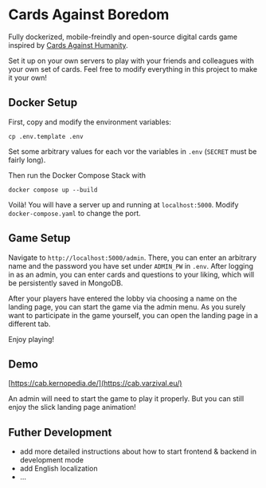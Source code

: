# Cards Against Boredom

Fully dockerized, mobile-freindly and open-source digital cards game inspired by [Cards Against Humanity](https://www.cardsagainsthumanity.com/).

Set it up on your own servers to play with your friends and colleagues with your own set of cards. Feel free to modify everything in this project to make it your own!

## Docker Setup

First, copy and modify the environment variables:

```
cp .env.template .env
```

Set some arbitrary values for each vor the variables in `.env` (`SECRET` must be fairly long).

Then run the Docker Compose Stack with

```
docker compose up --build
```

Voilà! You will have a server up and running at `localhost:5000`. Modify `docker-compose.yaml` to change the port.

## Game Setup

Navigate to `http://localhost:5000/admin`. There, you can enter an arbitrary name and the password you have set under `ADMIN_PW` in `.env`. After logging in as an admin, you can enter cards and questions to your liking, which will be persistently saved in MongoDB.

After your players have entered the lobby via choosing a name on the landing page, you can start the game via the admin menu. As you surely want to participate in the game yourself, you can open the landing page in a different tab.

Enjoy playing!

## Demo

[https://cab.kernopedia.de/](https://cab.varzival.eu/)

An admin will need to start the game to play it properly. But you can still enjoy the slick landing page animation!

## Futher Development

- add more detailed instructions about how to start frontend & backend in development mode
- add English localization
- ...

